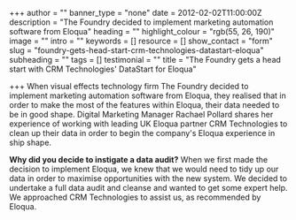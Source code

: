 +++
author = ""
banner_type = "none"
date = 2012-02-02T11:00:00Z
description = "The Foundry decided to implement marketing automation software from Eloqua"
heading = ""
highlight_colour = "rgb(55, 26, 190)"
image = ""
intro = ""
keywords = []
resource = []
show_contact = "form"
slug = "foundry-gets-head-start-crm-technologies-datastart-eloqua"
subheading = ""
tags = []
testimonial = ""
title = "The Foundry gets a head start with CRM Technologies' DataStart for Eloqua"

+++
When visual effects technology firm The Foundry decided to implement marketing automation software from Eloqua, they realised that in order to make the most of the features within Eloqua, their data needed to be in good shape. Digital Marketing Manager Rachael Pollard shares her experience of working with leading UK Eloqua partner CRM Technologies to clean up their data in order to begin the company's Eloqua experience in ship shape.

**Why did you decide to instigate a data audit?** When we first made the decision to implement Eloqua, we knew that we would need to tidy up our data in order to maximise opportunities with the new system. We decided to undertake a full data audit and cleanse and wanted to get some expert help. We approached CRM Technologies to assist us, as recommended by Eloqua.
